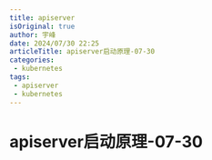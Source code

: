 ```yaml
---
title: apiserver
isOriginal: true
author: 宇峰
date: 2024/07/30 22:25
articleTitle: apiserver启动原理-07-30
categories:
 - kubernetes
tags:
 - apiserver
 - kubernetes
---
```


# apiserver启动原理-07-30
